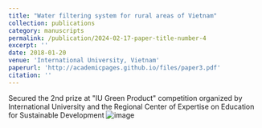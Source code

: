 ```yaml
---
title: "Water filtering system for rural areas of Vietnam"
collection: publications
category: manuscripts
permalink: /publication/2024-02-17-paper-title-number-4
excerpt: ''
date: 2018-01-20
venue: 'International University, Vietnam'
paperurl: 'http://academicpages.github.io/files/paper3.pdf'
citation: ''
---
```

Secured the 2nd prize at "IU Green Product" competition organized by International University and the Regional Center of Expertise on Education for Sustainable Development
![image](https://github.com/user-attachments/assets/313bc6b1-9725-430b-a708-0f01d0c919b6)

